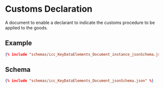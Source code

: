 # Customs Declaration
A document to enable a declarant to indicate the customs procedure to be applied to the goods.

## Example
```json
{% include "schemas/icc_KeyDataElements_Document_instance_jsonSchema.json" %}
```

## Schema
```json
{% include "schemas/icc_KeyDataElements_Document_jsonSchema.json" %}
```
